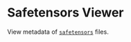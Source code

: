 # Safetensors Viewer

View metadata of [`safetensors`](https://github.com/huggingface/safetensors) files.
